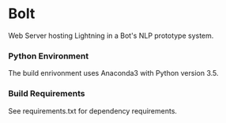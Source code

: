# Bolt
Web Server hosting Lightning in a Bot's NLP prototype system.

### Python Environment
The build enrivonment uses Anaconda3 with Python version 3.5.

### Build Requirements
See requirements.txt for dependency requirements.
